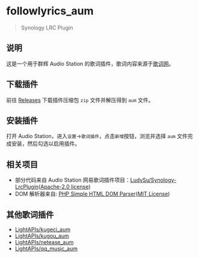 # followlyrics_aum

> Synology LRC Plugin

## 说明

这是一个用于群辉 Audio Station 的歌词插件，歌词内容来源于[歌词网](https://zh.followlyrics.com/)。

## 下载插件

前往 [Releases](https://github.com/LightAPIs/followlyrics_aum/releases/latest) 下载插件压缩包 `zip` 文件并解压得到 `aum` 文件。

## 安装插件

打开 Audio Station，进入`设置`→`歌词插件`，点击`新增`按钮，浏览并选择 `aum` 文件完成安装，然后勾选以启用插件。

## 相关项目

- 部分代码来自 Audio Station 网易歌词插件项目：[LudySu/Synology-LrcPlugin](https://github.com/LudySu/Synology-LrcPlugin)([Apache-2.0 license](https://github.com/LudySu/Synology-LrcPlugin/blob/master/LICENSE))
- DOM 解析器来自: [PHP Simple HTML DOM Parser](https://simplehtmldom.sourceforge.io/)([MIT License](https://opensource.org/licenses/MIT))

## 其他歌词插件

- [LightAPIs/kugeci_aum](https://github.com/LightAPIs/kugeci_aum)
- [LightAPIs/kugou_aum](https://github.com/LightAPIs/kugou_aum)
- [LightAPIs/netease_aum](https://github.com/LightAPIs/netease_aum)
- [LightAPIs/qq_music_aum](https://github.com/LightAPIs/qq_music_aum)
